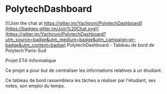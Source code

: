 # PolytechDashboard

[![Join the chat at https://gitter.im/Yachironi/PolytechDashboard](https://badges.gitter.im/Join%20Chat.svg)](https://gitter.im/Yachironi/PolytechDashboard?utm_source=badge&utm_medium=badge&utm_campaign=pr-badge&utm_content=badge)
PolytechDashboard - Tableau de bord de Polytech'Paris-Sud

Projet ET4-Informatique

Ce projet a pour but de centraliser les informations relatives à un étudiant.

Ce tableau de bord rassemblera les tâches a réaliser par l'étudiant, ses notes,
son emploi du temps.
